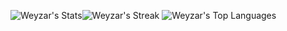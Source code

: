 ![Weyzar's Stats](https://github-readme-stats.vercel.app/api?username=Weyzar&theme=nord&show_icons=true&hide_border=false&count_private=true)![Weyzar's Streak](https://github-readme-streak-stats.herokuapp.com/?user=Weyzar&theme=nord&hide_border=false)
![Weyzar's Top Languages](https://github-readme-stats.vercel.app/api/top-langs/?username=Weyzar&theme=nord&show_icons=true&hide_border=false&layout=compact)
